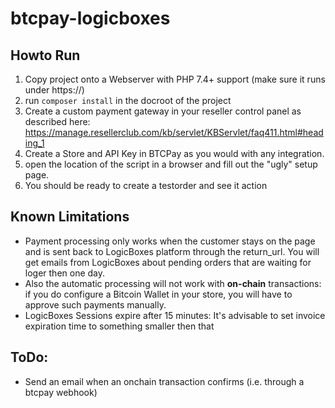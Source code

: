# btcpay-logicboxes

## Howto Run

1. Copy project onto a Webserver with PHP 7.4+ support (make sure it runs under https://)
2. run `composer install` in the docroot of the project
3. Create a custom payment gateway in your reseller control panel as described here: https://manage.resellerclub.com/kb/servlet/KBServlet/faq411.html#heading_1
4. Create a Store and API Key in BTCPay as you would with any integration.
5. open the location of the script in a browser and fill out the "ugly" setup page.
6. You should be ready to create a testorder and see it action

## Known Limitations

* Payment processing only works when the customer stays on the page and is sent back to LogicBoxes platform through the return_url.
You will get emails from LogicBoxes about pending orders that are waiting for loger then one day.
* Also the automatic processing will not work with **on-chain** transactions: if you do configure a Bitcoin Wallet in your store, you will have to approve such payments manually.
* LogicBoxes Sessions expire after 15 minutes: It's advisable to set invoice expiration time to something smaller then that

## ToDo:
- Send an email when an onchain transaction confirms (i.e. through a btcpay webhook)
